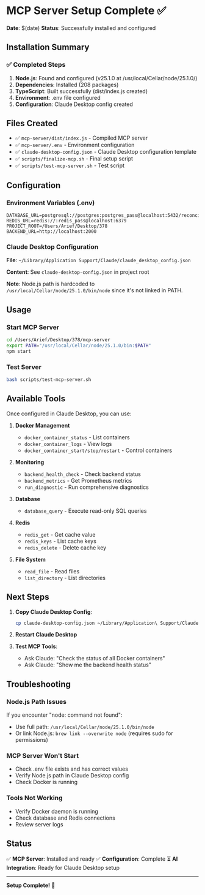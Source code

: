 # MCP Server Setup Complete ✅

**Date**: $(date)
**Status**: Successfully installed and configured

## Installation Summary

### ✅ Completed Steps

1. **Node.js**: Found and configured (v25.1.0 at /usr/local/Cellar/node/25.1.0/)
2. **Dependencies**: Installed (208 packages)
3. **TypeScript**: Built successfully (dist/index.js created)
4. **Environment**: .env file configured
5. **Configuration**: Claude Desktop config created

## Files Created

- ✅ `mcp-server/dist/index.js` - Compiled MCP server
- ✅ `mcp-server/.env` - Environment configuration
- ✅ `claude-desktop-config.json` - Claude Desktop configuration template
- ✅ `scripts/finalize-mcp.sh` - Final setup script
- ✅ `scripts/test-mcp-server.sh` - Test script

## Configuration

### Environment Variables (.env)
```env
DATABASE_URL=postgresql://postgres:postgres_pass@localhost:5432/reconciliation_app
REDIS_URL=redis://:redis_pass@localhost:6379
PROJECT_ROOT=/Users/Arief/Desktop/378
BACKEND_URL=http://localhost:2000
```

### Claude Desktop Configuration

**File**: `~/Library/Application Support/Claude/claude_desktop_config.json`

**Content**: See `claude-desktop-config.json` in project root

**Note**: Node.js path is hardcoded to `/usr/local/Cellar/node/25.1.0/bin/node` since it's not linked in PATH.

## Usage

### Start MCP Server

```bash
cd /Users/Arief/Desktop/378/mcp-server
export PATH="/usr/local/Cellar/node/25.1.0/bin:$PATH"
npm start
```

### Test Server

```bash
bash scripts/test-mcp-server.sh
```

## Available Tools

Once configured in Claude Desktop, you can use:

1. **Docker Management**
   - `docker_container_status` - List containers
   - `docker_container_logs` - View logs
   - `docker_container_start/stop/restart` - Control containers

2. **Monitoring**
   - `backend_health_check` - Check backend status
   - `backend_metrics` - Get Prometheus metrics
   - `run_diagnostic` - Run comprehensive diagnostics

3. **Database**
   - `database_query` - Execute read-only SQL queries

4. **Redis**
   - `redis_get` - Get cache value
   - `redis_keys` - List cache keys
   - `redis_delete` - Delete cache key

5. **File System**
   - `read_file` - Read files
   - `list_directory` - List directories

## Next Steps

1. **Copy Claude Desktop Config**:
   ```bash
   cp claude-desktop-config.json ~/Library/Application\ Support/Claude/claude_desktop_config.json
   ```

2. **Restart Claude Desktop**

3. **Test MCP Tools**:
   - Ask Claude: "Check the status of all Docker containers"
   - Ask Claude: "Show me the backend health status"

## Troubleshooting

### Node.js Path Issues
If you encounter "node: command not found":
- Use full path: `/usr/local/Cellar/node/25.1.0/bin/node`
- Or link Node.js: `brew link --overwrite node` (requires sudo for permissions)

### MCP Server Won't Start
- Check .env file exists and has correct values
- Verify Node.js path in Claude Desktop config
- Check Docker is running

### Tools Not Working
- Verify Docker daemon is running
- Check database and Redis connections
- Review server logs

## Status

✅ **MCP Server**: Installed and ready
✅ **Configuration**: Complete
⏳ **AI Integration**: Ready for Claude Desktop setup

---

**Setup Complete!** 🎉

